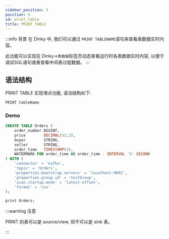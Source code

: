 ```yaml
---
sidebar_position: 5
position: 5
id: print_table
title: PRINT TABLE
---
```


:::info 背景
在 Dinky 中, 我们可以通过 `PRINT TABLENAME`语句来查看表数据实时内容。

此功能可以实现在 Dinky->`表数据`标签页动态查看运行时各表数据实时内容, 以便于调试SQL语句或者查看中间表过程数据。
:::

## 语法结构
PRINT TABLE 实现埋点功能, 语法结构如下:
```sql
PRINT tableName
```

### Demo

```sql
CREATE TABLE Orders (
    order_number BIGINT,
    price        DECIMAL(32,2),
    buyer        STRING,
    seller       STRING,
    order_time   TIMESTAMP(3),
    WATERMARK FOR order_time AS order_time - INTERVAL '5' SECOND
) WITH (
    'connector' = 'kafka',
    'topic' = 'Orders',
    'properties.bootstrap.servers' = 'localhost:9092',
    'properties.group.id' = 'testGroup',
    'scan.startup.mode' = 'latest-offset',
    'format' = 'csv'
);

print Orders;
```
:::warning 注意

PRINT 的表可以是 source/view, 但不可以是 sink 表。

:::
